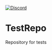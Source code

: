[![Discord](https://discordapp.com/api/guilds/306529139479937025/widget.png)](https://discord.gg/KWmrpey)
# TestRepo
Repository for tests
